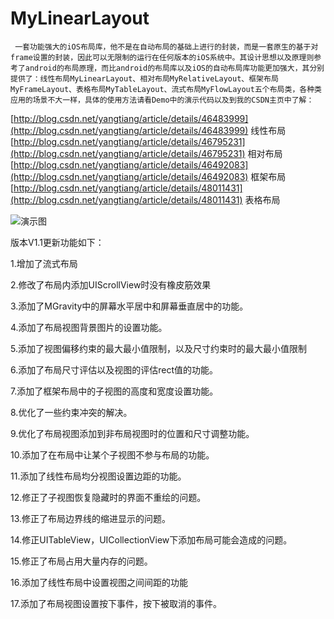 # MyLinearLayout
     一套功能强大的iOS布局库，他不是在自动布局的基础上进行的封装，而是一套原生的基于对frame设置的封装，因此可以无限制的运行在任何版本的iOS系统中。其设计思想以及原理则参考了android的布局原理，而比android的布局库以及iOS的自动布局库功能更加强大，其分别提供了：线性布局MyLinearLayout、相对布局MyRelativeLayout、框架布局MyFrameLayout、表格布局MyTableLayout、流式布局MyFlowLayout五个布局类，各种类应用的场景不大一样，具体的使用方法请看Demo中的演示代码以及到我的CSDN主页中了解：

[http://blog.csdn.net/yangtiang/article/details/46483999](http://blog.csdn.net/yangtiang/article/details/46483999)   线性布局
[http://blog.csdn.net/yangtiang/article/details/46795231](http://blog.csdn.net/yangtiang/article/details/46795231)   相对布局
[http://blog.csdn.net/yangtiang/article/details/46492083](http://blog.csdn.net/yangtiang/article/details/46492083)   框架布局
[http://blog.csdn.net/yangtiang/article/details/48011431](http://blog.csdn.net/yangtiang/article/details/48011431) 表格布局



![演示图](http://cdn.cocimg.com/bbs/attachment/postcate/topic/16/319791_189_96f0143980087354c17bbc75c8a37.gif)


版本V1.1更新功能如下：

1.增加了流式布局

2.修改了布局内添加UIScrollView时没有橡皮筋效果

3.添加了MGravity中的屏幕水平居中和屏幕垂直居中的功能。

4.添加了布局视图背景图片的设置功能。

5.添加了视图偏移约束的最大最小值限制，以及尺寸约束时的最大最小值限制

6.添加了布局尺寸评估以及视图的评估rect值的功能。

7.添加了框架布局中的子视图的高度和宽度设置功能。

8.优化了一些约束冲突的解决。

9.优化了布局视图添加到非布局视图时的位置和尺寸调整功能。

10.添加了在布局中让某个子视图不参与布局的功能。

11.添加了线性布局均分视图设置边距的功能。

12.修正了子视图恢复隐藏时的界面不重绘的问题。

13.修正了布局边界线的缩进显示的问题。

14.修正UITableView，UICollectionView下添加布局可能会造成的问题。

15.修正了布局占用大量内存的问题。

16.添加了线性布局中设置视图之间间距的功能

17.添加了布局视图设置按下事件，按下被取消的事件。
